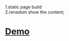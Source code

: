 
1.static page build  
2.renadom show the content;   

# [Demo](https://vanilla-js-basic-project-3-reviews.netlify.app/)